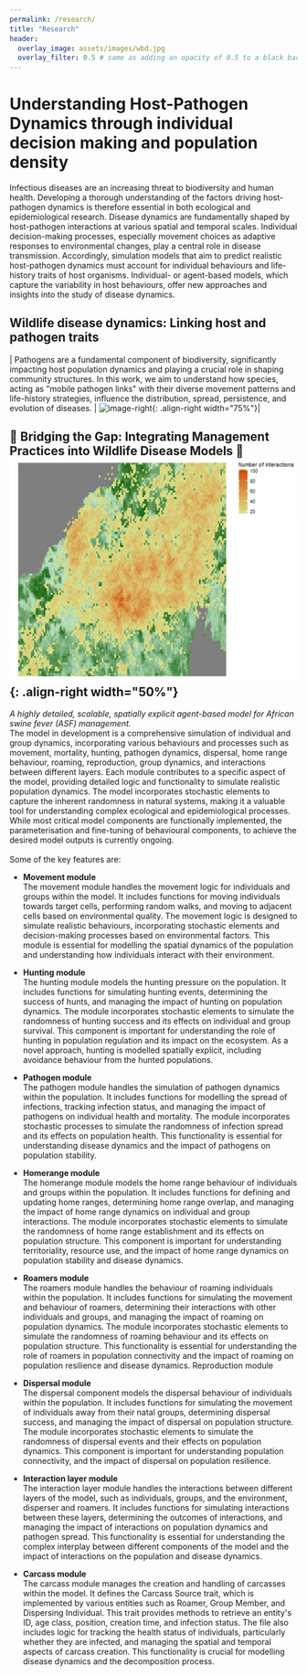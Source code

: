 ```yaml
---
permalink: /research/
title: "Research"
header:
  overlay_image: assets/images/wbd.jpg
  overlay_filter: 0.5 # same as adding an opacity of 0.5 to a black background
---
```


# Understanding Host-Pathogen Dynamics through individual decision making and population density

Infectious diseases are an increasing threat to biodiversity and human health. Developing a thorough understanding of the factors driving host-pathogen dynamics is therefore essential in both ecological and epidemiological research. Disease dynamics are fundamentally shaped by host-pathogen interactions at various spatial and temporal scales. Individual decision-making processes, especially movement choices as adaptive responses to environmental changes, play a central role in disease transmission. Accordingly, simulation models that aim to predict realistic host-pathogen dynamics must account for individual behaviours and life-history traits of host organisms. Individual- or agent-based models, which capture the variability in host behaviours, offer new approaches and insights into the study of disease dynamics.

## Wildlife disease dynamics: Linking host and pathogen traits

| Pathogens are a fundamental component of biodiversity, significantly impacting host population dynamics and playing a crucial role in shaping community structures. In this work, we aim to understand how species, acting as "mobile pathogen links" with their diverse movement patterns and life-history strategies, influence the distribution, spread, persistence, and evolution of diseases. | ![image-right](/assets/images/model1.gif){: .align-right width="75%"}| 

## :construction: Bridging the Gap: Integrating Management Practices into Wildlife Disease Models :construction: ![image-right](/assets/images/InteractionMap1.png){: .align-right width="50%"}

 *A highly detailed, scalable, spatially explicit agent-based model for African swine fever (ASF) management.*<br> The model in development is a comprehensive simulation of individual and group dynamics, incorporating various behaviours and processes such as movement, mortality, hunting, pathogen dynamics, dispersal, home range behaviour, roaming, reproduction, group dynamics, and interactions between different layers. Each module contributes to a specific aspect of the model, providing detailed logic and functionality to simulate realistic population dynamics. The model incorporates stochastic elements to capture the inherent randomness in natural systems, making it a valuable tool for understanding complex ecological and epidemiological processes. While most critical model components are functionally implemented, the parameterisation and fine-tuning of behavioural components, to achieve the desired model outputs is currently ongoing.<br> 
<br>Some of the key features are:

- **Movement module**<br>
The movement module handles the movement logic for individuals and groups within the model. It includes functions for moving individuals towards target cells, performing random walks, and moving to adjacent cells based on environmental quality. The movement logic is designed to simulate realistic behaviours, incorporating stochastic elements and decision-making processes based on environmental factors. This module is essential for modelling the spatial dynamics of the population and understanding how individuals interact with their environment. 

- **Hunting module**<br>
The hunting module models the hunting pressure on the population. It includes functions for simulating hunting events, determining the success of hunts, and managing the impact of hunting on population dynamics. The module incorporates stochastic elements to simulate the randomness of hunting success and its effects on individual and group survival. This component is important for understanding the role of hunting in population regulation and its impact on the ecosystem. As a novel approach, hunting is modelled spatially explicit, including avoidance behaviour from the hunted populations.

- **Pathogen module**<br>
The pathogen module handles the simulation of pathogen dynamics within the population. It includes functions for modelling the spread of infections, tracking infection status, and managing the impact of pathogens on individual health and mortality. The module incorporates stochastic processes to simulate the randomness of infection spread and its effects on population health. This functionality is essential for understanding disease dynamics and the impact of pathogens on population stability.

- **Homerange module**<br>
The homerange module models the home range behaviour of individuals and groups within the population. It includes functions for defining and updating home ranges, determining home range overlap, and managing the impact of home range dynamics on individual and group interactions. The module incorporates stochastic elements to simulate the randomness of home range establishment and its effects on population structure. This component is important for understanding territoriality, resource use, and the impact of home range dynamics on population stability and disease dynamics.

- **Roamers module**<br>
The roamers module handles the behaviour of roaming individuals within the population. It includes functions for simulating the movement and behaviour of roamers, determining their interactions with other individuals and groups, and managing the impact of roaming on population dynamics. The module incorporates stochastic elements to simulate the randomness of roaming behaviour and its effects on population structure. This functionality is essential for understanding the role of roamers in population connectivity and the impact of roaming on population resilience and disease dynamics.
Reproduction module

- **Dispersal module**<br>
The dispersal component models the dispersal behaviour of individuals within the population. It includes functions for simulating the movement of individuals away from their natal groups, determining dispersal success, and managing the impact of dispersal on population structure. The module incorporates stochastic elements to simulate the randomness of dispersal events and their effects on population dynamics. This component is important for understanding population connectivity, and the impact of dispersal on population resilience.

- **Interaction layer module**<br>
The interaction layer module handles the interactions between different layers of the model, such as individuals, groups, and the environment, disperser and roamers. It includes functions for simulating interactions between these layers, determining the outcomes of interactions, and managing the impact of interactions on population dynamics and pathogen spread. This functionality is essential for understanding the complex interplay between different components of the model and the impact of interactions on the population and disease dynamics.

- **Carcass module**<br>
The carcass module manages the creation and handling of carcasses within the model. It defines the Carcass Source trait, which is implemented by various entities such as Roamer, Group Member, and Dispersing Individual. This trait provides methods to retrieve an entity's ID, age class, position, creation time, and infection status. The file also includes logic for tracking the health status of individuals, particularly whether they are infected, and managing the spatial and temporal aspects of carcass creation. This functionality is crucial for modelling disease dynamics and the decomposition process. 






